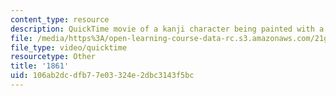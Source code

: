 ```yaml
---
content_type: resource
description: QuickTime movie of a kanji character being painted with a brush.
file: /media/https%3A/open-learning-course-data-rc.s3.amazonaws.com/21g-504-japanese-iv-spring-2009/106ab2dcdfb77e03324e2dbc3143f5bc_1861.mov
file_type: video/quicktime
resourcetype: Other
title: '1861'
uid: 106ab2dc-dfb7-7e03-324e-2dbc3143f5bc
---
```

